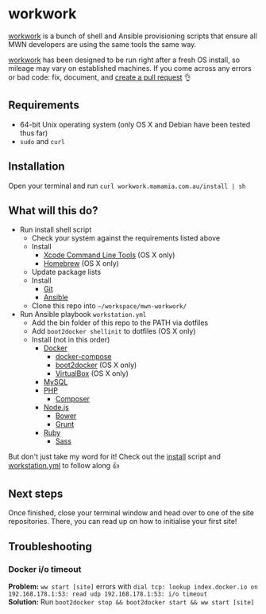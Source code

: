 # workwork
[workwork](https://soundcloud.com/subpop/clipping-work-work-feat-cocc) is a bunch of shell and Ansible provisioning scripts that ensure all MWN developers are using the same tools the same way.

[workwork](http://www.myinstants.com/media/sounds/wc3-peon-says-work-work-only-.mp3) has been designed to be run right after a fresh OS install, so mileage may vary on established machines. If you come across any errors or bad code: fix, document, and [create a pull request](https://help.github.com/articles/creating-a-pull-request/) :ok_hand:

## Requirements

* 64-bit Unix operating system (only OS X and Debian have been tested thus far)
* `sudo` and `curl`

## Installation
Open your terminal and run `curl workwork.mamamia.com.au/install | sh`

## What will this do?
* Run install shell script
  * Check your system against the requirements listed above
  * Install
    * [Xcode Command Line Tools](https://developer.apple.com/xcode/downloads/) (OS X only)
    * [Homebrew](http://brew.sh/) (OS X only)
  * Update package lists
  * Install
    * [Git](http://git-scm.com/downloads/)
    * [Ansible](http://docs.ansible.com/intro_installation.html)
  * Clone this repo into `~/workspace/mwn-workwork/`
* Run Ansible playbook `workstation.yml`
  * Add the bin folder of this repo to the PATH via dotfiles
  * Add `boot2docker shellinit` to dotfiles (OS X only)
  * Install (not in this order)
    * [Docker](https://docs.docker.com/installation/)
      * [docker-compose](http://docs.docker.com/compose/install/)
      * [boot2docker](http://boot2docker.io/) (OS X only)
      * [VirtualBox](https://www.virtualbox.org/wiki/Downloads/) (OS X only)
    * [MySQL](http://dev.mysql.com/downloads/installer/)
    * [PHP](http://php.net/downloads.php)
      * [Composer](https://getcomposer.org/download/)
    * [Node.js](http://nodejs.org/download/)
      * [Bower](http://bower.io/#install-bower)
      * [Grunt](http://gruntjs.com/getting-started/)
    * [Ruby](https://www.ruby-lang.org/en/documentation/installation/)
      * [Sass](http://sass-lang.com/install/)

But don't just take my word for it! Check out the [install](https://raw.githubusercontent.com/mamamia/mwn-workwork/master/install) script and [workstation.yml](https://raw.githubusercontent.com/mamamia/mwn-workwork/master/ansible/workstation.yml) to follow along :thumbsup:

## Next steps
Once finished, close your terminal window and head over to one of the site repositories. There, you can read up on how to initialise your first site!

## Troubleshooting
### Docker i/o timeout
**Problem:** `ww start [site]` errors with `dial tcp: lookup index.docker.io on 192.168.178.1:53: read udp 192.168.178.1:53: i/o timeout`  
**Solution:** Run `boot2docker stop && boot2docker start && ww start [site]`
